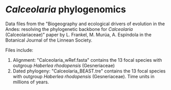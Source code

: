 # *Calceolaria* phylogenomics
Data files from the "Biogeography and ecological drivers of evolution in the Andes: resolving the phylogenetic backbone for *Calceolaria* (Calceolariaceae)" paper by L. Frankel, M. Murúa, A. Espíndola in the Botanical Journal of the Linnean Society.

Files include:
1. Alignment: "Calceolaria_wRef.fasta" contains the 13 focal species with outgroup *Haberlea rhodopensis* (Gesneriaceae)
2. Dated phylogeny: "Calceolaria_BEAST.tre" contains the 13 focal species with outgroup *Haberlea rhodopensis* (Gesneriaceae). Time units in millions of years.
